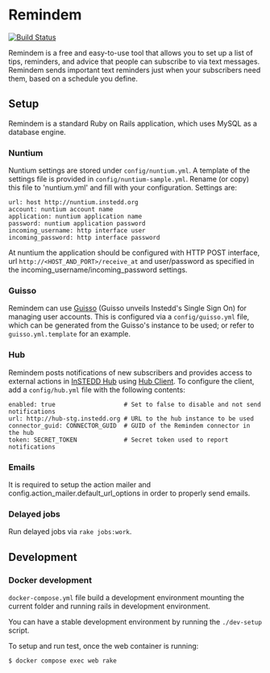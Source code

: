 # Remindem

[![Build Status](https://travis-ci.org/instedd/remindem.svg?branch=master)](https://travis-ci.org/instedd/remindem)

Remindem is a free and easy-to-use tool that allows you to set up a list of tips, reminders, and advice that people can subscribe to via text messages. Remindem sends important text reminders just when your subscribers need them, based on a schedule you define.

## Setup

Remindem is a standard Ruby on Rails application, which uses MySQL as a database engine.

### Nuntium

Nuntium settings are stored under `config/nuntium.yml`. A template of the settings file is provided in `config/nuntium-sample.yml`. Rename (or copy) this file to 'nuntium.yml' and fill with your configuration. Settings are:

    url: host http://nuntium.instedd.org
    account: nuntium account name
    application: nuntium application name
    password: nuntium application password
    incoming_username: http interface user
    incoming_password: http interface password

At nuntium the application should be configured with HTTP POST interface, url `http://<HOST_AND_PORT>/receive_at` and user/password as specified in the incoming_username/incoming_password settings.

### Guisso

Remindem can use [Guisso](https://github.com/instedd/guisso) (Guisso unveils Instedd's Single Sign On) for managing user accounts. This is configured via a `config/guisso.yml` file, which can be generated from the Guisso's instance to be used; or refer to `guisso.yml.template` for an example.

### Hub

Remindem posts notifications of new subscribers and provides access to external actions in [InSTEDD Hub](https://github.com/instedd/hub) using [Hub Client](https://github.com/instedd/ruby-hub_client). To configure the client, add a `config/hub.yml` file with the following contents:

    enabled: true                   # Set to false to disable and not send notifications
    url: http://hub-stg.instedd.org # URL to the hub instance to be used
    connector_guid: CONNECTOR_GUID  # GUID of the Remindem connector in the hub
    token: SECRET_TOKEN             # Secret token used to report notifications


### Emails

It is required to setup the action mailer and config.action_mailer.default_url_options in order to properly send emails.

### Delayed jobs

Run delayed jobs via `rake jobs:work`.

## Development

### Docker development

`docker-compose.yml` file build a development environment mounting the current folder and running rails in development environment.

You can have a stable development environment by running the `./dev-setup` script.

To setup and run test, once the web container is running:

```
$ docker compose exec web rake
```
